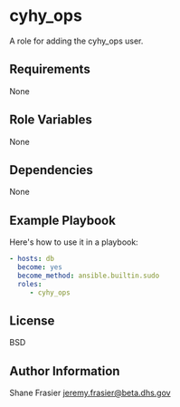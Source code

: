 # cyhy_ops #

A role for adding the cyhy_ops user.

## Requirements ##

None

## Role Variables ##

None

## Dependencies ##

None

## Example Playbook ##

Here's how to use it in a playbook:

```yaml
- hosts: db
  become: yes
  become_method: ansible.builtin.sudo
  roles:
     - cyhy_ops
```

## License ##

BSD

## Author Information ##

Shane Frasier <jeremy.frasier@beta.dhs.gov>
